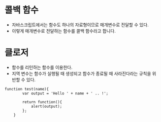 # 콜백 함수
- 자바스크립트에서는 함수도 하나의 자료형이므로 매개변수로 전달할 수 있다.
- 이렇게 매개변수로 전달하는 함수를 콜백 함수라고 합니다.

# 클로저
- 함수를 리턴하는 함수를 이용한다.
- 지역 변수는 함수가 실행될 때 생성되고 함수가 종료될 때 사라진다라는 규칙을 위반할 수 있다.

```
function test(name){
		var output = 'Hello ' + name + ' .. !';
		
		return function(){
			alert(output);
		};
	}
```
